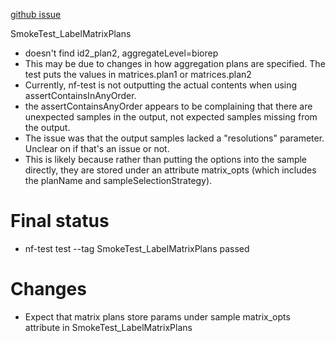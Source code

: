 [github issue](https://github.com/bskubi/hich/issues/40)

SmokeTest_LabelMatrixPlans
+ doesn't find id2_plan2, aggregateLevel=biorep
+ This may be due to changes in how aggregation plans are specified. The test puts the values in matrices.plan1 or matrices.plan2
+ Currently, nf-test is not outputting the actual contents when using assertContainsInAnyOrder.
+ the assertContainsAnyOrder appears to be complaining that there are unexpected samples in the output, not expected samples missing from the output.
+ The issue was that the output samples lacked a "resolutions" parameter. Unclear on if that's an issue or not.
+ This is likely because rather than putting the options into the sample directly, they are stored under an attribute matrix_opts (which includes the planName and sampleSelectionStrategy).
# Final status
+ nf-test test --tag SmokeTest_LabelMatrixPlans passed

# Changes
+ Expect that matrix plans store params under sample matrix_opts attribute in SmokeTest_LabelMatrixPlans